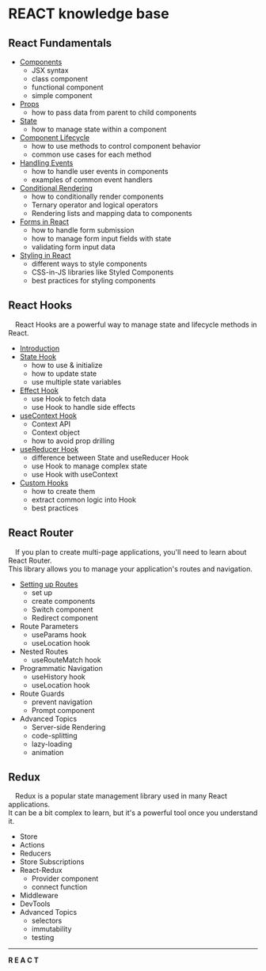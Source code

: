 # REACT knowledge base


## React Fundamentals
+ [Сomponents](https://github.com/SKindij/Getting-Started-React.js/tree/main/Components)
    - JSX syntax
    - class component
    - functional component
    - simple component
+ [Props](https://github.com/SKindij/Getting-Started-React.js/tree/main/Props-and-State)
    - how to pass data from parent to child components
+ [State](https://github.com/SKindij/Getting-Started-React.js/tree/main/Props-and-State)
    - how to manage state within a component
+ [Component Lifecycle](https://github.com/SKindij/Getting-Started-React.js/tree/main/Component-Lifecycle)
    - how to use methods to control component behavior
    - common use cases for each method
+ [Handling Events](https://github.com/SKindij/Getting-Started-React.js/tree/main/Handling-Events)
    - how to handle user events in components
    - examples of common event handlers
+ [Conditional Rendering](https://github.com/SKindij/Getting-Started-React.js/tree/main/Conditional-Rendering)
    - how to conditionally render components
    - Ternary operator and logical operators
    - Rendering lists and mapping data to components
+ [Forms in React](https://github.com/SKindij/Getting-Started-React.js/tree/main/Forms)
    - how to handle form submission
    - how to manage form input fields with state
    - validating form input data
+ [Styling in React](https://github.com/SKindij/Getting-Started-React.js/tree/main/Styling-in-React)
    - different ways to style components
    - CSS-in-JS libraries like Styled Components
    - best practices for styling components


## React Hooks   
&emsp;React Hooks are a powerful way to manage state and lifecycle methods in React.
+ [Introduction](https://github.com/SKindij/Getting-Started-React.js/tree/main/Hooks#introduction)
+ [State Hook](https://github.com/SKindij/Getting-Started-React.js/tree/main/Hooks#state-hook)
    - how to use & initialize
    - how to update state
    - use multiple state variables
+ [Effect Hook](https://github.com/SKindij/Getting-Started-React.js/tree/main/Hooks#effect-hook)
    - use Hook to fetch data
    - use Hook to handle side effects
+ [useContext Hook](https://github.com/SKindij/Getting-Started-React.js/tree/main/Hooks#use-context)
    - Context API
    - Context object
    - how to avoid prop drilling
+ [useReducer Hook](https://github.com/SKindij/Getting-Started-React.js/tree/main/Hooks#use-reducer)
    - difference between State and useReducer Hook
    - use Hook to manage complex state
    - use Hook with useContext
+ [Custom Hooks](https://github.com/SKindij/Getting-Started-React.js/tree/main/Hooks#custom-hooks)
    - how to create them
    - extract common logic into Hook
    - best practices


## React Router
&emsp;If you plan to create multi-page applications, you'll need to learn about React Router.\
This library allows you to manage your application's routes and navigation. 
+ [Setting up Routes](https://github.com/SKindij/Getting-Started-React.js/tree/main/React-Router#setting-routes)
    - set up
    - create components
    - Switch component
    - Redirect component
+ Route Parameters
    - useParams hook
    - useLocation hook
+ Nested Routes
    - useRouteMatch hook
+ Programmatic Navigation
    - useHistory hook
    - useLocation hook
+ Route Guards
    - prevent navigation
    - Prompt component
+ Advanced Topics
    - Server-side Rendering
    - code-splitting
    - lazy-loading
    - animation


## Redux
&emsp;Redux is a popular state management library used in many React applications.\
It can be a bit complex to learn, but it's a powerful tool once you understand it. 
+ Store
+ Actions
+ Reducers
+ Store Subscriptions
+ React-Redux
    - Provider component
    - connect function
+ Middleware
+ DevTools
+ Advanced Topics
    - selectors
    - immutability
    - testing












___







**R&nbsp;E&nbsp;A&nbsp;C&nbsp;T**

